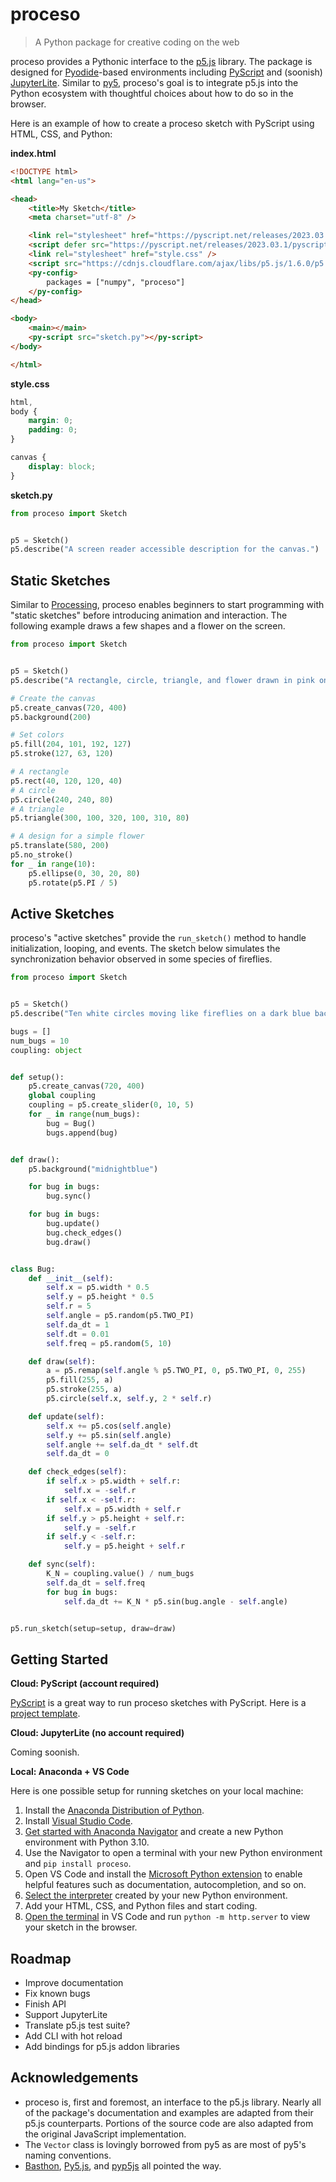 # proceso
> A Python package for creative coding on the web

proceso provides a Pythonic interface to the [p5.js](https://p5js.org) library. The package is designed for [Pyodide](https://pyodide.org)-based environments including [PyScript](https://pyscript.net) and (soonish) [JupyterLite](https://jupyterlite.readthedocs.io/en/latest/). Similar to [py5](https://py5coding.org), proceso's goal is to integrate p5.js into the Python ecosystem with thoughtful choices about how to do so in the browser.

Here is an example of how to create a proceso sketch with PyScript using HTML, CSS, and Python:

**index.html**

```html
<!DOCTYPE html>
<html lang="en-us">

<head>
    <title>My Sketch</title>
    <meta charset="utf-8" />

    <link rel="stylesheet" href="https://pyscript.net/releases/2023.03.1/pyscript.css" />
    <script defer src="https://pyscript.net/releases/2023.03.1/pyscript.js"></script>
    <link rel="stylesheet" href="style.css" />
    <script src="https://cdnjs.cloudflare.com/ajax/libs/p5.js/1.6.0/p5.min.js"></script>
    <py-config>
        packages = ["numpy", "proceso"]
    </py-config>
</head>

<body>
    <main></main>
    <py-script src="sketch.py"></py-script>
</body>

</html>
```

**style.css**

```css
html,
body {
    margin: 0;
    padding: 0;
}

canvas {
    display: block;
}
```

**sketch.py**

```python
from proceso import Sketch


p5 = Sketch()
p5.describe("A screen reader accessible description for the canvas.")
```

## Static Sketches

Similar to [Processing](https://processing.org), proceso enables beginners to start programming with "static sketches" before introducing animation and interaction. The following example draws a few shapes and a flower on the screen.

```python
from proceso import Sketch


p5 = Sketch()
p5.describe("A rectangle, circle, triangle, and flower drawn in pink on a gray background.")

# Create the canvas
p5.create_canvas(720, 400)
p5.background(200)

# Set colors
p5.fill(204, 101, 192, 127)
p5.stroke(127, 63, 120)

# A rectangle
p5.rect(40, 120, 120, 40)
# A circle
p5.circle(240, 240, 80)
# A triangle
p5.triangle(300, 100, 320, 100, 310, 80)

# A design for a simple flower
p5.translate(580, 200)
p5.no_stroke()
for _ in range(10):
    p5.ellipse(0, 30, 20, 80)
    p5.rotate(p5.PI / 5)
```

## Active Sketches

proceso's "active sketches" provide the `run_sketch()` method to handle initialization, looping, and events. The sketch below simulates the synchronization behavior observed in some species of fireflies.

```python
from proceso import Sketch


p5 = Sketch()
p5.describe("Ten white circles moving like fireflies on a dark blue background.")

bugs = []
num_bugs = 10
coupling: object


def setup():
    p5.create_canvas(720, 400)
    global coupling
    coupling = p5.create_slider(0, 10, 5)
    for _ in range(num_bugs):
        bug = Bug()
        bugs.append(bug)


def draw():
    p5.background("midnightblue")

    for bug in bugs:
        bug.sync()

    for bug in bugs:
        bug.update()
        bug.check_edges()
        bug.draw()


class Bug:
    def __init__(self):
        self.x = p5.width * 0.5
        self.y = p5.height * 0.5
        self.r = 5
        self.angle = p5.random(p5.TWO_PI)
        self.da_dt = 1
        self.dt = 0.01
        self.freq = p5.random(5, 10)

    def draw(self):
        a = p5.remap(self.angle % p5.TWO_PI, 0, p5.TWO_PI, 0, 255)
        p5.fill(255, a)
        p5.stroke(255, a)
        p5.circle(self.x, self.y, 2 * self.r)

    def update(self):
        self.x += p5.cos(self.angle)
        self.y += p5.sin(self.angle)
        self.angle += self.da_dt * self.dt
        self.da_dt = 0

    def check_edges(self):
        if self.x > p5.width + self.r:
            self.x = -self.r
        if self.x < -self.r:
            self.x = p5.width + self.r
        if self.y > p5.height + self.r:
            self.y = -self.r
        if self.y < -self.r:
            self.y = p5.height + self.r

    def sync(self):
        K_N = coupling.value() / num_bugs
        self.da_dt = self.freq
        for bug in bugs:
            self.da_dt += K_N * p5.sin(bug.angle - self.angle)


p5.run_sketch(setup=setup, draw=draw)
```

## Getting Started

**Cloud: PyScript (account required)**

[PyScript](https://pyscript.com) is a great way to run proceso sketches with PyScript. Here is a [project template](https://4b2d42a1-0e0c-430f-8b20-4b2c7ff0dc3e.pyscriptapps.com/58197361-1c5f-4d47-93a9-91570255fe85/latest/).

**Cloud: JupyterLite (no account required)**

Coming soonish.

**Local: Anaconda + VS Code**

Here is one possible setup for running sketches on your local machine:

1. Install the [Anaconda Distribution of Python](https://www.anaconda.com/download).
2. Install [Visual Studio Code](https://code.visualstudio.com/).
3. [Get started with Anaconda Navigator](https://docs.anaconda.com/free/navigator/) and create a new Python environment with Python 3.10.
4. Use the Navigator to open a terminal with your new Python environment and `pip install proceso`.
5. Open VS Code and install the [Microsoft Python extension](https://code.visualstudio.com/docs/languages/python) to enable helpful features such as documentation, autocompletion, and so on.
6. [Select the interpreter](https://code.visualstudio.com/docs/python/environments#_manually-specify-an-interpreter) created by your new Python environment.
7. Add your HTML, CSS, and Python files and start coding.
8. [Open the terminal](https://code.visualstudio.com/docs/terminal/basics) in VS Code and run `python -m http.server` to view your sketch in the browser.

## Roadmap

- Improve documentation
- Fix known bugs
- Finish API
- Support JupyterLite
- Translate p5.js test suite?
- Add CLI with hot reload
- Add bindings for p5.js addon libraries

## Acknowledgements

- proceso is, first and foremost, an interface to the p5.js library. Nearly all of the package's documentation and examples are adapted from their p5.js counterparts. Portions of the source code are also adapted from the original JavaScript implementation.
- The `Vector` class is lovingly borrowed from py5 as are most of py5's naming conventions.
- [Basthon](https://framagit.org/basthon/), [Py5.js](https://github.com/Luxapodular/Py5.js), and [pyp5js](https://github.com/berinhard/pyp5js/) all pointed the way. 

